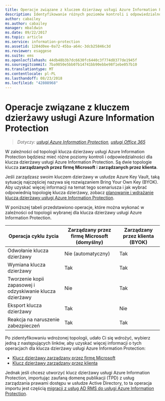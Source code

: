 ```yaml
---
title: Operacje związane z kluczem dzierżawy usługi Azure Information Protection
description: Identyfikowanie różnych poziomów kontroli i odpowiedzialności dostępnych w przypadku klucza dzierżawy usługi Azure Information Protection.
author: cabailey
ms.author: cabailey
manager: mbaldwin
ms.date: 09/22/2017
ms.topic: article
ms.service: information-protection
ms.assetid: 1284d0ee-0a72-45ba-a64c-3dcb25846c3d
ms.reviewer: esaggese
ms.suite: ems
ms.openlocfilehash: 44db48b3b7dc6630fc6440c3f774d8377de1945f
ms.sourcegitcommit: 7ba9850e5bb07b14741bb90ebbe98f1ebe057b10
ms.translationtype: MT
ms.contentlocale: pl-PL
ms.lasthandoff: 08/23/2018
ms.locfileid: "42808968"
---
```

# <a name="operations-for-your-azure-information-protection-tenant-key"></a>Operacje związane z kluczem dzierżawy usługi Azure Information Protection

>*Dotyczy: [usługi Azure Information Protection](https://azure.microsoft.com/pricing/details/information-protection), [usługi Office 365](http://download.microsoft.com/download/E/C/F/ECF42E71-4EC0-48FF-AA00-577AC14D5B5C/Azure_Information_Protection_licensing_datasheet_EN-US.pdf)*

W zależności od topologii klucza dzierżawy usługi Azure Information Protection będziesz mieć różne poziomy kontroli i odpowiedzialności dla klucza dzierżawy usługi Azure Information Protection. Są dwie topologie klucza **zarządzanych przez firmę Microsoft** i **zarządzanych przez klienta**.

Jeśli zarządzasz swoim kluczem dzierżawy w usłudze Azure Key Vault, taką sytuację najczęściej nazywa się rozwiązaniem Bring Your Own Key (BYOK). Aby uzyskać więcej informacji na temat tego scenariusza i jak wybrać odpowiednią topologię klucza dzierżawy, zobacz [planowanie i wdrażanie klucza dzierżawy usługi Azure Information Protection](plan-implement-tenant-key.md).

W poniższej tabeli przedstawiono operacje, które można wykonać w zależności od topologii wybranej dla klucza dzierżawy usługi Azure Information Protection.

|Operacja cyklu życia|Zarządzany przez firmę Microsoft (domyślny)|Zarządzany przez klienta (BYOK)|
|-----------------------|-------------------------------|---------------------------|
|Odwołanie klucza dzierżawy|Nie (automatyczny)|Tak|
|Wymiana klucza dzierżawy|Tak|Tak|
|Tworzenie kopii zapasowej i odzyskiwanie klucza dzierżawy|Nie|Tak|
|Eksport klucza dzierżawy|Tak|Nie|
|Reakcja na naruszenie zabezpieczeń|Tak|Tak|

Po zidentyfikowaniu wdrożonej topologii, udało Ci się wdrożyć, wybierz jedną z następujących linków, aby uzyskać więcej informacji o tych operacjach dla klucza dzierżawy usługi Azure Information Protection:

- [Klucz dzierżawy zarządzany przez firmę Microsoft](operations-microsoft-managed-tenant-key.md)
- [Klucz dzierżawy zarządzany przez klienta](operations-customer-managed-tenant-key.md)

Jednak jeśli chcesz utworzyć klucz dzierżawy usługi Azure Information Protection, importując zaufaną domenę publikacji (TPD) z usług zarządzania prawami dostępu w usłudze Active Directory, to ta operacja importu jest częścią [migracji z usług AD RMS do usługi Azure Information Protection](migrate-from-ad-rms-to-azure-rms.md).  

